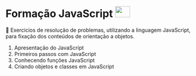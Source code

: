 # Formação JavaScript <img src="https://cdn.jsdelivr.net/gh/devicons/devicon/icons/javascript/javascript-original.svg" height="30" width="40" />

🚀 Exercicios de resolução de problemas, utilizando a linguagem JavaScript, para fixação dos conteúdos de orientação a objetos.

1. Apresentação do JavaScript
2. Primeiros passos com JavaScript
3. Conhecendo funções JavaScript
4. Criando objetos e classes em JavaScript
